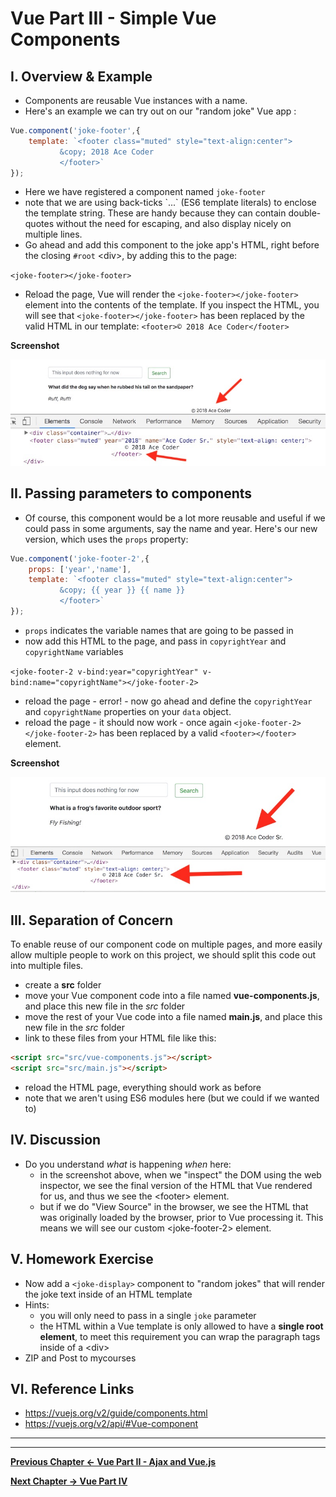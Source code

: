 # Vue Part III - Simple Vue Components

## I. Overview & Example

- Components are reusable Vue instances with a name.
- Here's an example we can try out on our "random joke" Vue app :

```js
Vue.component('joke-footer',{
	template: `<footer class="muted" style="text-align:center">
		   &copy; 2018 Ace Coder
		   </footer>`
});
```

- Here we have registered a component named `joke-footer`
- note that we are using back-ticks \`...\` (ES6 template literals) to enclose the template string. These are handy because they can contain double-quotes without the need for escaping, and also display nicely on multiple lines.
- Go ahead and add this component to the joke app's HTML, right before the closing `#root` &lt;div>, by adding this to the page:

`<joke-footer></joke-footer>`

- Reload the page, Vue will render the `<joke-footer></joke-footer>` element into the contents of the template. If you inspect the HTML, you will see that `<joke-footer></joke-footer>` has been replaced by the valid HTML in our template: `<footer>© 2018 Ace Coder</footer>` 

**Screenshot**

![screenshot](./_images/vue-components-1.jpg)

## II. Passing parameters to components
- Of course, this component would be a lot more reusable and useful if we could pass in some arguments, say the name and year. Here's our new version, which uses the `props` property:

```js
Vue.component('joke-footer-2',{
	props: ['year','name'],
	template: `<footer class="muted" style="text-align:center">
		   &copy; {{ year }} {{ name }}
		   </footer>`
});
```

- `props` indicates the variable names that are going to be passed in
- now add this HTML to the page, and pass in `copyrightYear` and `copyrightName` variables

`<joke-footer-2 v-bind:year="copyrightYear" v-bind:name="copyrightName"></joke-footer-2>`

- reload the page - error! - now go ahead and define the `copyrightYear` and `copyrightName` properties on your `data` object.
- reload the page - it should now work - once again `<joke-footer-2></joke-footer-2>` has been replaced by a valid `<footer></footer>` element.

**Screenshot**

![screenshot](./_images/vue-components-2.jpg)

## III. Separation of Concern

To enable reuse of our component code on multiple pages, and more easily allow multiple people to work on this project, we should split this code out into multiple files.

- create a **src** folder
- move your Vue component code into a file named **vue-components.js**, and place this new file in the *src* folder
- move the rest of your Vue code into a file named **main.js**, and place this new file in the *src* folder
- link to these files from your HTML file like this:

```html
<script src="src/vue-components.js"></script>
<script src="src/main.js"></script>
```
- reload the HTML page, everything should work as before
- note that we aren't using ES6 modules here (but we could if we wanted to)


## IV. Discussion
- Do you understand *what* is happening *when* here:
  - in the screenshot above, when we "inspect" the DOM using the web inspector, we see the final version of the HTML that Vue rendered for us, and thus we see the &lt;footer> element.
  - but if we do "View Source" in the browser, we see the HTML that was originally loaded by the browser, prior to Vue processing it. This means we will see our custom &lt;joke-footer-2> element.

## V. Homework Exercise
- Now add a `<joke-display>` component to "random jokes" that will render the joke text inside of an HTML template
- Hints:
  - you will only need to pass in a single `joke` parameter 
  - the HTML within a Vue template is only allowed to have a **single root element**, to meet this requirement you can wrap the paragraph tags inside of a &lt;div>
- ZIP and Post to mycourses



## VI. Reference Links
- https://vuejs.org/v2/guide/components.html
- https://vuejs.org/v2/api/#Vue-component


<hr><hr>

**[Previous Chapter <- Vue Part II - Ajax and Vue.js](vue-2.md)**

**[Next Chapter -> Vue Part IV](vue-4.md)**
